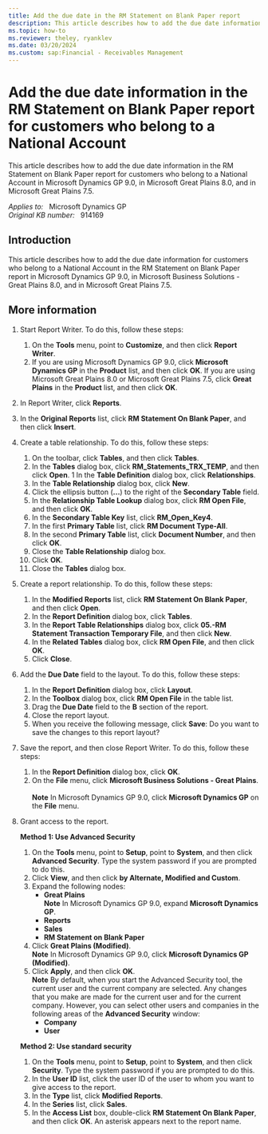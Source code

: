 ```yaml
---
title: Add the due date in the RM Statement on Blank Paper report
description: This article describes how to add the due date information in the RM Statement on Blank Paper report for customers who belong to a National Account in Microsoft Dynamics GP 9.0, in Microsoft Great Plains 8.0, and in Microsoft Great Plains 7.5.
ms.topic: how-to
ms.reviewer: theley, ryanklev
ms.date: 03/20/2024
ms.custom: sap:Financial - Receivables Management
---
```

# Add the due date information in the RM Statement on Blank Paper report for customers who belong to a National Account

This article describes how to add the due date information in the RM Statement on Blank Paper report for customers who belong to a National Account in Microsoft Dynamics GP 9.0, in Microsoft Great Plains 8.0, and in Microsoft Great Plains 7.5.

_Applies to:_ &nbsp; Microsoft Dynamics GP  
_Original KB number:_ &nbsp; 914169

## Introduction

This article describes how to add the due date information for customers who belong to a National Account in the RM Statement on Blank Paper report in Microsoft Dynamics GP 9.0, in Microsoft Business Solutions - Great Plains 8.0, and in Microsoft Great Plains 7.5.

## More information

1. Start Report Writer. To do this, follow these steps:
    1. On the **Tools** menu, point to **Customize**, and then click **Report Writer**.
    1. If you are using Microsoft Dynamics GP 9.0, click **Microsoft Dynamics GP** in the **Product** list, and then click **OK**. If you are using Microsoft Great Plains 8.0 or Microsoft Great Plains 7.5, click **Great Plains** in the **Product** list, and then click **OK**.
2. In Report Writer, click **Reports**.
3. In the **Original Reports** list, click **RM Statement On Blank Paper**, and then click **Insert**.
4. Create a table relationship. To do this, follow these steps:
    1. On the toolbar, click **Tables**, and then click **Tables**.
    1. In the **Tables** dialog box, click **RM_Statements_TRX_TEMP**, and then click **Open**.
    1 In the **Table Definition** dialog box, click **Relationships**.
    1. In the **Table Relationship** dialog box, click **New**.
    1. Click the ellipsis button (**...**) to the right of the **Secondary Table** field.
    1. In the **Relationship Table Lookup** dialog box, click **RM Open File**, and then click **OK**.
    1. In the **Secondary Table Key** list, click **RM_Open_Key4**.
    1. In the first **Primary Table** list, click **RM Document Type-All**.
    1. In the second **Primary Table** list, click **Document Number**, and then click **OK**.
    1. Close the **Table Relationship** dialog box.
    1. Click **OK**.
    1. Close the **Tables** dialog box.
5. Create a report relationship. To do this, follow these steps:
    1. In the **Modified Reports** list, click **RM Statement On Blank Paper**, and then click **Open**.
    1. In the **Report Definition** dialog box, click **Tables**.
    1. In the **Report Table Relationships** dialog box, click **05.-RM Statement Transaction Temporary File**, and then click **New**.
    1. In the **Related Tables** dialog box, click **RM Open File**, and then click **OK**.
    1. Click **Close**.
6. Add the **Due Date** field to the layout. To do this, follow these steps:
    1. In the **Report Definition** dialog box, click **Layout**.
    1. In the **Toolbox** dialog box, click **RM Open File** in the table list.
    1. Drag the **Due Date** field to the **B** section of the report.
    1. Close the report layout.
    1. When you receive the following message, click **Save**: Do you want to save the changes to this report layout?
7. Save the report, and then close Report Writer. To do this, follow these steps:
    1. In the **Report Definition** dialog box, click **OK**.
    1. On the **File** menu, click **Microsoft Business Solutions - Great Plains**.</br></br> **Note** In Microsoft Dynamics GP 9.0, click **Microsoft Dynamics GP** on the **File** menu.
8. Grant access to the report.

    **Method 1: Use Advanced Security**

    1. On the **Tools** menu, point to **Setup**, point to **System**, and then click **Advanced Security**. Type the system password if you are prompted to do this.
    1. Click **View**, and then click **by Alternate, Modified and Custom**.
    1. Expand the following nodes:
        - **Great Plains** </br>**Note** In Microsoft Dynamics GP 9.0, expand **Microsoft Dynamics GP**.
        - **Reports**
        - **Sales**
        - **RM Statement on Blank Paper**
    1. Click **Great Plains (Modified)**.</br> **Note** In Microsoft Dynamics GP 9.0, click **Microsoft Dynamics GP (Modified)**.
    1. Click **Apply**, and then click **OK**.</br> **Note** By default, when you start the Advanced Security tool, the current user and the current company are selected. Any changes that you make are made for the current user and for the current company. However, you can select other users and companies in the following areas of the **Advanced Security** window:
        - **Company**
        - **User**

    **Method 2: Use standard security**

    1. On the **Tools** menu, point to **Setup**, point to **System**, and then click **Security**. Type the system password if you are prompted to do this.
    1. In the **User ID** list, click the user ID of the user to whom you want to give access to the report.
    1. In the **Type** list, click **Modified Reports**.
    1. In the **Series** list, click **Sales**.
    1. In the **Access List** box, double-click **RM Statement On Blank Paper**, and then click **OK**. An asterisk appears next to the report name.
